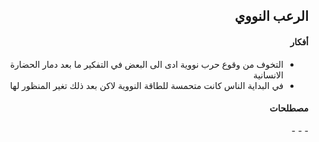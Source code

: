 <div dir="rtl">
<h2>الرعب النووي </h2>



<h4> أفكار</h4>

- التخوف من وقوع حرب نووية ادی الی البعض في التفكير ما بعد دمار الحضارة الانسانية
- في البداية الناس كانت متحمسة للطاقة النووية لاكن بعد ذلك تغير المنظور لها

<h4> مصطلحات</h4>
- 
- 
-


</div>
